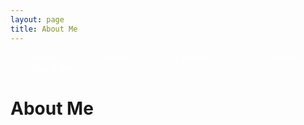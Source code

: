 ```yaml
---
layout: page
title: About Me
---
```


<style>
  .my-button {
    background-image: url('background.jpg'); background-size: cover; background-position: center; padding: 100px; border-radius: 12px;
    color: #fff;
    padding: 5px 30px;
    border-radius: 5px;
    text-decoration: none;
    margin: 5px;
    text-align: right;
  }
</style>

<a href="https://khansarwar.github.io/planetarium.github.io/" class="my-button">   Home   </a> <a href="/button1/" class="my-button" > Button 1 </a> <a href="/button2/" class="my-button"> Button 2 </a> <a href="https://khansarwar.github.io/contact.github.io/" class="my-button"> Contact </a> <a href="https://khansarwar.github.io/aboutme.github.io/" class="my-button"> About Me </a>

# About Me
